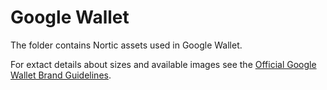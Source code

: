 # Google Wallet

The folder contains Nortic assets used in Google Wallet.

For extact details about sizes and available images see the [Official Google Wallet Brand Guidelines](https://developers.google.com/wallet/tickets/events/resources/brand-guidelines).
